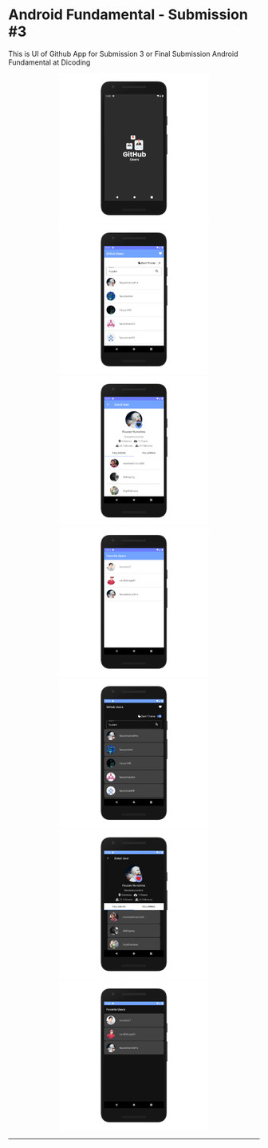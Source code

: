 # Android Fundamental - Submission #3

This is UI of Github App for Submission 3 or Final Submission Android Fundamental at Dicoding

<p align="center">
<img width="300" src="https://raw.githubusercontent.com/fauzannursalma/Android_Fundamental-Github_User-3/master/Mock-up/splash-github_nexus5x-portrait.png">
<img width="300" src="https://raw.githubusercontent.com/fauzannursalma/Android_Fundamental-Github_User-3/master/Mock-up/home-github_nexus5x-portrait.png">
<img width="300" src="https://raw.githubusercontent.com/fauzannursalma/Android_Fundamental-Github_User-3/master/Mock-up/detail-github_nexus5x-portrait.png">
<img width="300" src="https://raw.githubusercontent.com/fauzannursalma/Android_Fundamental-Github_User-3/master/Mock-up/favorite-github_nexus5x-portrait.png">

<img width="300" src="https://raw.githubusercontent.com/fauzannursalma/Android_Fundamental-Github_User-3/master/Mock-up/home-github-dark_nexus5x-portrait.png">
<img width="300" src="https://raw.githubusercontent.com/fauzannursalma/Android_Fundamental-Github_User-3/master/Mock-up/detail-github-dark_nexus5x-portrait.png">
<img width="300" src="https://raw.githubusercontent.com/fauzannursalma/Android_Fundamental-Github_User-3/master/Mock-up/favorite-github-dark_nexus5x-portrait.png">
</p>
<hr>
